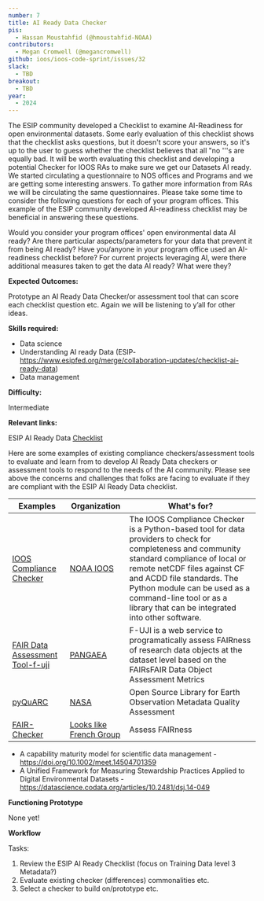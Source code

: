 ```yaml
---
number: 7
title: AI Ready Data Checker
pis:
  - Hassan Moustahfid (@hmoustahfid-NOAA)
contributors:
  - Megan Cromwell (@megancromwell)
github: ioos/ioos-code-sprint/issues/32
slack:
  - TBD
breakout:
  - TBD
year: 
  - 2024
---
```


The ESIP community developed a Checklist to examine AI-Readiness for open environmental datasets. 
Some early evaluation of this checklist shows that the checklist asks questions, but it doesn't score your answers, so it's up to the user to guess whether the checklist believes that all "no '''s are equally bad. 
It will be worth evaluating this checklist and developing a potential Checker for IOOS RAs to make sure we get our Datasets AI ready.
We started circulating a questionnaire to NOS offices and Programs and we are getting some interesting answers. To gather more information from RAs we will be circulating the same questionnaires.
Please take some time to consider the following questions for each of your program offices. This example of the ESIP community developed AI-readiness checklist may be beneficial in answering these questions.

Would you consider your program offices' open environmental data AI ready?
Are there particular aspects/parameters for your data that prevent it from being AI ready?
Have you/anyone in your program office used an AI-readiness checklist before?
For current projects leveraging AI, were there additional measures taken to get the data AI ready? What were they?

**Expected Outcomes:**

Prototype an AI Ready Data Checker/or assessment tool that can score each checklist question etc. Again we will be listening to y’all for other ideas.

**Skills required:**

- Data science
- Understanding AI ready Data (ESIP- <https://www.esipfed.org/merge/collaboration-updates/checklist-ai-ready-data>)
- Data management

**Difficulty:**

Intermediate

**Relevant links:**

ESIP AI Ready Data [Checklist ](https://www.esipfed.org/merge/collaboration-updates/checklist-ai-ready-data)

Here are some examples of existing compliance checkers/assessment tools to evaluate and learn from to develop AI Ready Data checkers or assessment tools to respond to the needs of the AI community. Please see above the concerns and challenges that folks are facing to evaluate if they are compliant with the ESIP AI Ready Data checklist.

| Examples  |Organization  | What's for?|
|--------|--------|--------|
|[IOOS Compliance Checker](https://compliance.ioos.us/index.html) | [NOAA IOOS](https://ioos.noaa.gov/) | The IOOS Compliance Checker is a Python-based tool for data providers to check for completeness and community standard compliance of local or remote netCDF files against CF and ACDD file standards. The Python module can be used as a command-line tool or as a library that can be integrated into other software.|
|[FAIR Data Assessment Tool-f-uji](http://www.f-uji.net/)| [PANGAEA](https://www.pangaea.de/) |F-UJI is a web service to programatically assess FAIRness of research data objects at the dataset level based on the FAIRsFAIR Data Object Assessment Metrics|
|[pyQuARC](https://github.com/NASA-IMPACT/pyQuARC)|[NASA](https://www.nasa.gov/) | Open Source Library for Earth Observation Metadata Quality Assessment|
|[FAIR-Checker](https://fair-checker.france-bioinformatique.fr/) | [Looks like French Group](https://jbiomedsem.biomedcentral.com/articles/10.1186/s13326-023-00289-5)| Assess FAIRness|

- A capability maturity model for scientific data management - https://doi.org/10.1002/meet.14504701359
- A Unified Framework for Measuring Stewardship Practices Applied to Digital Environmental Datasets - https://datascience.codata.org/articles/10.2481/dsj.14-049

**Functioning Prototype**

None yet!

**Workflow**

Tasks:

1. Review the ESIP AI Ready Checklist (focus on Training Data level 3 Metadata?) 
1. Evaluate existing checker (differences) commonalities etc.  
1. Select a checker to build on/prototype etc. 
